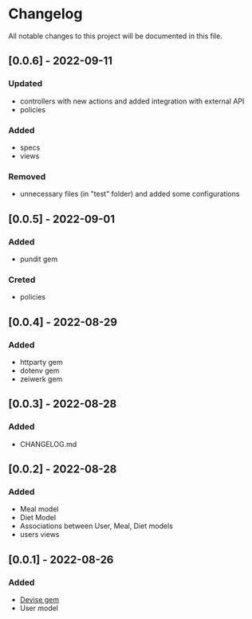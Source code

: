 # Changelog
All notable changes to this project will be documented in this file.

## [0.0.6] - 2022-09-11
### Updated
- controllers with new actions and added integration with external API
- policies
### Added
- specs
- views
### Removed
- unnecessary files (in "test" folder) and added some configurations

## [0.0.5] - 2022-09-01
### Added
- pundit gem
### Creted
- policies

## [0.0.4] - 2022-08-29
### Added
- httparty gem
- dotenv gem
- zeiwerk gem

## [0.0.3] - 2022-08-28
### Added
- CHANGELOG.md

## [0.0.2] - 2022-08-28
### Added
- Meal model
- Diet Model
- Associations between User, Meal, Diet models
- users views

## [0.0.1] - 2022-08-26
### Added
- [Devise gem](https://github.com/heartcombo/devise)
- User model
